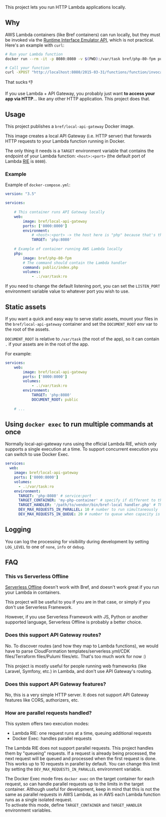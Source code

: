 This project lets you run HTTP Lambda applications locally.

## Why

AWS Lambda containers (like Bref containers) can run locally, but they must be invoked via the [Runtime Interface Emulator API](https://docs.aws.amazon.com/lambda/latest/dg/images-test.html), which is not practical. Here's an example with `curl`:

```bash
# Run your Lambda function
docker run --rm -it -p 8080:8080 -v $(PWD):/var/task bref/php-80-fpm public/index.php

# Call your function
curl -XPOST "http://localhost:8080/2015-03-31/functions/function/invocations" -d '{ http event goes here }'
```

That sucks 👎

If you use Lambda + API Gateway, you probably just want **to access your app via HTTP**… like any other HTTP application. This project does that.

## Usage

This project publishes a `bref/local-api-gateway` Docker image. 

This image creates a local API Gateway (i.e. HTTP server) that forwards HTTP requests to your Lambda function running in Docker.

The only thing it needs is a `TARGET` environment variable that contains the endpoint of your Lambda function: `<host>:<port>` (the default port of Lambda [RIE](https://docs.aws.amazon.com/lambda/latest/dg/images-test.html) is `8080`).

### Example

Example of `docker-compose.yml`:

```yaml
version: "3.5"

services:
  
    # This container runs API Gateway locally
    web:
        image: bref/local-api-gateway
        ports: ['8000:8000']
        environment:
            # <host>:<port> -> the host here is "php" because that's the name of the second container
            TARGET: 'php:8080'
            
    # Example of container running AWS Lambda locally
    php:
        image: bref/php-80-fpm
        # The command should contain the Lambda handler
        command: public/index.php
        volumes:
            - .:/var/task:ro
```

If you need to change the default listening port, you can set the `LISTEN_PORT` environment variable value to whatever port you wish to use.

## Static assets

If you want a quick and easy way to serve static assets, mount your files in the `bref/local-api-gateway` container and set the `DOCUMENT_ROOT` env var to the root of the assets.

`DOCUMENT_ROOT` is relative to `/var/task` (the root of the app), so it can contain `.` if your assets are in the root of the app.

For example:

```yaml
services:
    web:
        image: bref/local-api-gateway
        ports: ['8000:8000']
        volumes:
            - .:/var/task:ro
        environment:
            TARGET: 'php:8080'
            DOCUMENT_ROOT: public
            
    # ...
```

## Using `docker exec` to run multiple commands at once

Normally local-api-gateway runs using the official Lambda RIE, which only supports a single execution at a time. To support 
concurrent execution you can switch to use Docker Exec.   

```yaml
services:
  web:
    image: bref/local-api-gateway
    ports: ['8000:8000']
    volumes:
      - .:/var/task:ro
    environment:
      TARGET: 'php:8080' # service:port
      TARGET_CONTAINER: 'my-php-container' # specify if different to the host within TARGET
      TARGET_HANDLER: '/path/to/vendor/bin/bref-local handler.php' # The handler within /var/task; bref-local can be elsewhere
      DEV_MAX_REQUESTS_IN_PARALLEL: 10 # number to run simultaneously
      DEV_MAX_REQUESTS_IN_QUEUE: 20 # number to queue when capacity is reached
```

## Logging

You can log the processing for visibility during development by setting `LOG_LEVEL` to one of `none`, `info` or `debug`.

## FAQ

### This vs Serverless Offline

[Serverless Offline](https://www.serverless.com/plugins/serverless-offline) doesn't work with Bref, and doesn't work great if you run your Lambda in containers.

This project will be useful to you if you are in that case, or simply if you don't use Serverless Framework.

However, if you use Serverless Framework with JS, Python or another supported language, Serverless Offline is probably a better choice.

### Does this support API Gateway routes?

No. To discover routes (and how they map to Lambda functions), we would have to parse CloudFormation templates/serverless.yml/CDK files/Terraform files/Pulumi files/etc. That's too much work for now :)

This project is mostly useful for people running web frameworks (like Laravel, Symfony, etc.) in Lambda, and don't use API Gateway's routing.

### Does this support API Gateway features?

No, this is a very simple HTTP server. It does not support API Gateway features like CORS, authorizers, etc.

### How are parallel requests handled?

This system offers two execution modes:

- Lambda RIE: one request runs at a time, queuing additional requests
- Docker Exec: handles parallel requests

The Lambda RIE does not support parallel requests. This project handles them by "queueing" requests. If a request is already being processed, the next request will be queued and processed when the first request is done.
This works up to 10 requests in parallel by default. You can change this limit by setting the `DEV_MAX_REQUESTS_IN_PARALLEL` environment variable.

The Docker Exec mode fires `docker exec` on the target container for each request, so can handle parallel requests up to the limits in the target container. Although useful for development, keep in mind that this is not the same as parallel requests in AWS Lambda, as in AWS each Lambda function runs as a single isolated request.  
To activate this mode, define `TARGET_CONTAINER` and `TARGET_HANDLER` environment variables.

